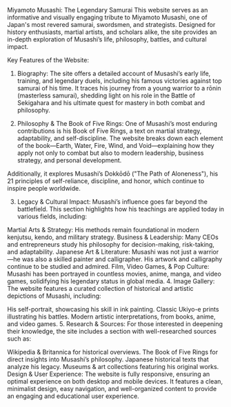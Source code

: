 Miyamoto Musashi: The Legendary Samurai
This website serves as an informative and visually engaging tribute to Miyamoto Musashi, one of Japan's most revered samurai, swordsmen, and strategists. Designed for history enthusiasts, martial artists, and scholars alike, the site provides an in-depth exploration of Musashi’s life, philosophy, battles, and cultural impact.

Key Features of the Website:
1. Biography:
The site offers a detailed account of Musashi’s early life, training, and legendary duels, including his famous victories against top samurai of his time. It traces his journey from a young warrior to a rōnin (masterless samurai), shedding light on his role in the Battle of Sekigahara and his ultimate quest for mastery in both combat and philosophy.

2. Philosophy & The Book of Five Rings:
One of Musashi’s most enduring contributions is his Book of Five Rings, a text on martial strategy, adaptability, and self-discipline. The website breaks down each element of the book—Earth, Water, Fire, Wind, and Void—explaining how they apply not only to combat but also to modern leadership, business strategy, and personal development.

Additionally, it explores Musashi’s Dokkōdō ("The Path of Aloneness"), his 21 principles of self-reliance, discipline, and honor, which continue to inspire people worldwide.

3. Legacy & Cultural Impact:
Musashi’s influence goes far beyond the battlefield. This section highlights how his teachings are applied today in various fields, including:

Martial Arts & Strategy: His methods remain foundational in modern kenjutsu, kendo, and military strategy.
Business & Leadership: Many CEOs and entrepreneurs study his philosophy for decision-making, risk-taking, and adaptability.
Japanese Art & Literature: Musashi was not just a warrior—he was also a skilled painter and calligrapher. His artwork and calligraphy continue to be studied and admired.
Film, Video Games, & Pop Culture: Musashi has been portrayed in countless movies, anime, manga, and video games, solidifying his legendary status in global media.
4. Image Gallery:
The website features a curated collection of historical and artistic depictions of Musashi, including:

His self-portrait, showcasing his skill in ink painting.
Classic Ukiyo-e prints illustrating his battles.
Modern artistic interpretations, from books, anime, and video games.
5. Research & Sources:
For those interested in deepening their knowledge, the site includes a section with well-researched sources such as:

Wikipedia & Britannica for historical overviews.
The Book of Five Rings for direct insights into Musashi’s philosophy.
Japanese historical texts that analyze his legacy.
Museums & art collections featuring his original works.
Design & User Experience:
The website is fully responsive, ensuring an optimal experience on both desktop and mobile devices. It features a clean, minimalist design, easy navigation, and well-organized content to provide an engaging and educational user experience.

